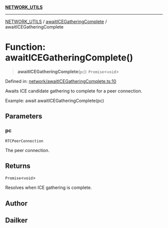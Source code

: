 [**NETWORK_UTILS**](../../README.md)

***

[NETWORK_UTILS](../../README.md) / [awaitICEGatheringComplete](../README.md) / awaitICEGatheringComplete

# Function: awaitICEGatheringComplete()

> **awaitICEGatheringComplete**(`pc`): `Promise`\<`void`\>

Defined in: [network/awaitICEGatheringComplete.ts:10](https://github.com/dailker/everyutil/blob/26e2bb73429918cf0d08899e9efd90b82a42c92e/src/network/awaitICEGatheringComplete.ts#L10)

Awaits ICE candidate gathering to complete for a peer connection.

Example: await awaitICEGatheringComplete(pc)

## Parameters

### pc

`RTCPeerConnection`

The peer connection.

## Returns

`Promise`\<`void`\>

Resolves when ICE gathering is complete.

## Author

## Dailker
